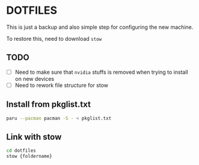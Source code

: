 # DOTFILES

This is just a backup and also simple step for configuring the new machine.

To restore this, need to download `stow`

## TODO

- [ ] Need to make sure that `nvidia` stuffs is removed when trying to install on new devices
- [ ] Need to rework file structure for stow

## Install from pkglist.txt

```bash
paru --pacman pacman -S - < pkglist.txt
```

## Link with stow

```bash
cd dotfiles
stow {foldername}
```
